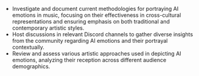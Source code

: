 - Investigate and document current methodologies for portraying AI emotions in music, focusing on their effectiveness in cross-cultural representations and ensuring emphasis on both traditional and contemporary artistic styles.
- Host discussions in relevant Discord channels to gather diverse insights from the community regarding AI emotions and their portrayal contextually.
- Review and assess various artistic approaches used in depicting AI emotions, analyzing their reception across different audience demographics.